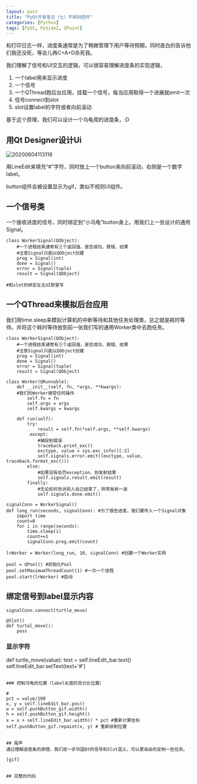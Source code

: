 ```yaml
---
layout: post
title: "PyQt开发笔记（七）不规则控件"
categories: [Python]
tags: [PyQt, PySide2, QPaint]
---
```


和打印日志一样，进度条通常是为了稍微管理下用户等待预期，同时直白的告诉他们我还没死，等会儿再C+A+D杀死我。

我们理解了信号和UI交互的逻辑，可以很容易理解进度条的实现逻辑，

1. 一个label用来显示进度
2. 一个信号
3. 一个QThread跑后台应用，挂载一个信号，每当应用取得一个进展就emit一次
4. 信号connect到slot
5. slot设置label的字符或者向前滚动

基于这个原理，我们可以设计一个乌龟爬的进度条，:D

## 用Qt Designer设计Ui
![20200604113118](https://52etf.oss-cn-beijing.aliyuncs.com/picgo/20200604113118.png)

用LineEdit来填充“#”字符，同时放上一个button来向前滚动，右侧是一个数字label。

button组件会被设置显示为gif，类似不规则UI组件。

## 一个信号类

一个接收进度的信号，同时绑定到“小乌龟”button身上。用我们上一张设计的通用Signal。
```
class WorkerSignal(QObject):
    #一个进程结束通常有三个返回值，是否成功、报错、结果
    #注意Signal只能以QObject创建
    prog = Signal(int)
    done = Signal()
    error = Signal(tuple)
    result = Signal(QObject)

#和slot的绑定在主UI那里写
```

## 一个QThread来模拟后台应用

我们用time.sleep来模拟计算机的中断等待和其他任务处理类，总之就是耗时等待。并将这个耗时等待放到前一张我们写的通用Worker类中去跑任务。

```
class WorkerSignal(QObject):
    #一个进程结束通常有三个返回值，是否成功、报错、结果
    #注意Signal只能以QObject创建
    prog = Signal(int)
    done = Signal()
    error = Signal(tuple)
    result = Signal(QObject)
    
class Worker(QRunnable):
    def __init__(self, fn, *args, **kwargs):
    #我们的Worker接受任何操作
        self.fn = fn
        self.args = args
        self.kwargs = kwargs
        
    def run(self):
        try:
            result = self.fn(*self.args, **self.kwargs)
         except:
            #捕捉到错误
            traceback.print_exc()
            exctype, value = sys.exc_info()[:2]
            self.signals.error.emit((exctype, value, traceback.format_exc()))
        else:
            #如果没有处罚exception，则发射结果
            self.signals.result.emit(result)
        finally:
            #无论如何告诉别人自己结束了，附带发射一波
            self.signals.done.emit()

signalConn = WorkerSignal()
def long_run(seconds, signalConn): #为了报告进度，我们要传入一个Signal对象
    import time
    count=0
    for i in range(seconds):
        time.sleep(i)
        count+=1
        signalConn.prog.emit(count)

lrWorker = Worker(long_run, 10, signalConn) #创建一个Worker实例

pool = QPool() #初始化Pool
pool.setMaximumThreadCount(1) #一次一个进程
pool.start(lrWorker) #启动
```

## 绑定信号到label显示内容

```
signalConn.connect(turtle_move)

@Slot()
def turtal_move():
    pass

```

### 显示字符
def turtle_move(value):
    text = self.lineEdit_bar.text()
    self.lineEdit_bar.setText(text+'#')
```

### 控制乌龟的位置（label长度的百分比位置）
```
    #
    pct = value/100
    x, y = self.lineEdit_bar.pos()
    w = self.pushButton_gif.width()
    h = self.pushButton_gif.height()
    x = x + self.lineEdit_bar.width() * pct #重新计算坐标
    self.pushButton_gif.repaint(x, y) # 重新绘制位置
```

## 尾声
通过理解进度条的原理，我们进一步巩固Qt的信号和Slot涵义，可以更自由的定制一些任务。

[gif]


## 完整的代码

